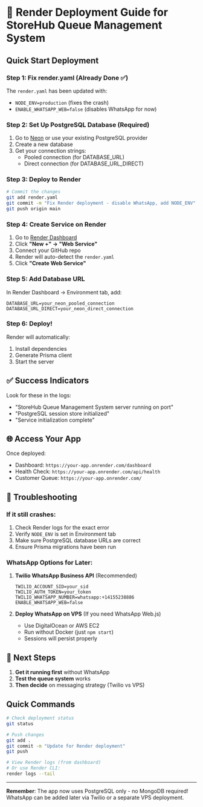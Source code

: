 # 🚀 Render Deployment Guide for StoreHub Queue Management System

## Quick Start Deployment

### Step 1: Fix render.yaml (Already Done ✅)
The `render.yaml` has been updated with:
- `NODE_ENV=production` (fixes the crash)
- `ENABLE_WHATSAPP_WEB=false` (disables WhatsApp for now)

### Step 2: Set Up PostgreSQL Database (Required)

1. Go to [Neon](https://neon.tech) or use your existing PostgreSQL provider
2. Create a new database
3. Get your connection strings:
   - Pooled connection (for DATABASE_URL)
   - Direct connection (for DATABASE_URL_DIRECT)

### Step 3: Deploy to Render

```bash
# Commit the changes
git add render.yaml
git commit -m "Fix Render deployment - disable WhatsApp, add NODE_ENV"
git push origin main
```

### Step 4: Create Service on Render

1. Go to [Render Dashboard](https://dashboard.render.com)
2. Click **"New +" → "Web Service"**
3. Connect your GitHub repo
4. Render will auto-detect the `render.yaml`
5. Click **"Create Web Service"**

### Step 5: Add Database URL

In Render Dashboard → Environment tab, add:
```
DATABASE_URL=your_neon_pooled_connection
DATABASE_URL_DIRECT=your_neon_direct_connection
```

### Step 6: Deploy!

Render will automatically:
1. Install dependencies
2. Generate Prisma client
3. Start the server

## ✅ Success Indicators

Look for these in the logs:
- "StoreHub Queue Management System server running on port"
- "PostgreSQL session store initialized"
- "Service initialization complete"

## 🌐 Access Your App

Once deployed:
- Dashboard: `https://your-app.onrender.com/dashboard`
- Health Check: `https://your-app.onrender.com/api/health`
- Customer Queue: `https://your-app.onrender.com/`

## 🔧 Troubleshooting

### If it still crashes:
1. Check Render logs for the exact error
2. Verify `NODE_ENV` is set in Environment tab
3. Make sure PostgreSQL database URLs are correct
4. Ensure Prisma migrations have been run

### WhatsApp Options for Later:

1. **Twilio WhatsApp Business API** (Recommended)
   ```
   TWILIO_ACCOUNT_SID=your_sid
   TWILIO_AUTH_TOKEN=your_token
   TWILIO_WHATSAPP_NUMBER=whatsapp:+14155238886
   ENABLE_WHATSAPP_WEB=false
   ```

2. **Deploy WhatsApp on VPS** (If you need WhatsApp Web.js)
   - Use DigitalOcean or AWS EC2
   - Run without Docker (just `npm start`)
   - Sessions will persist properly

## 🎯 Next Steps

1. **Get it running first** without WhatsApp
2. **Test the queue system** works
3. **Then decide** on messaging strategy (Twilio vs VPS)

## Quick Commands

```bash
# Check deployment status
git status

# Push changes
git add .
git commit -m "Update for Render deployment"
git push

# View Render logs (from dashboard)
# Or use Render CLI:
render logs --tail
```

---

**Remember**: The app now uses PostgreSQL only - no MongoDB required! WhatsApp can be added later via Twilio or a separate VPS deployment.